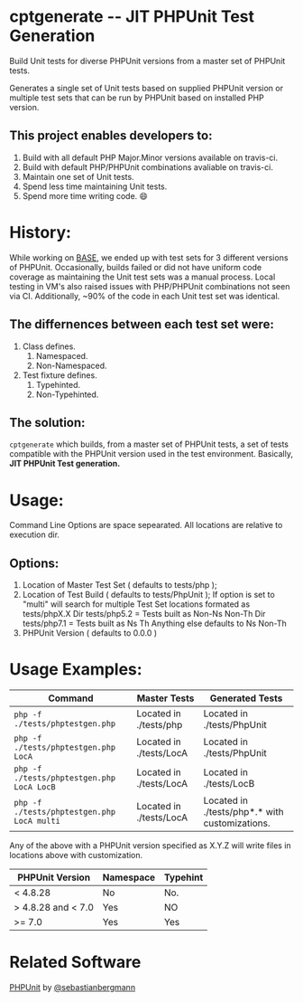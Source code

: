 # cptgenerate -- JIT PHPUnit Test Generation
Build Unit tests for diverse PHPUnit versions from a master set of PHPUnit
tests.

Generates a single set of Unit tests based on supplied PHPUnit version or
multiple test sets that can be run by PHPUnit based on installed PHP version.

## This project enables developers to:
1. Build with all default PHP Major.Minor versions available on travis-ci.
1. Build with default PHP/PHPUnit combinations avaliable on travis-ci.
1. Maintain one set of Unit tests.
1. Spend less time maintaining Unit tests.
1. Spend more time writing code. :smile:

# History:
While working on [BASE](https://github.com/NathanGibbs3/BASE), we ended up
with test sets for 3 different versions of PHPUnit. Occasionally, builds
failed or did not have uniform code coverage as maintaining the Unit test sets
was a manual process. Local testing in VM's also raised issues with
PHP/PHPUnit combinations not seen via CI. Additionally, ~90% of the code
in each Unit test set was identical.

## The differnences between each test set were:
1. Class defines.
   1. Namespaced.
   1. Non-Namespaced.
1. Test fixture defines.
   1. Typehinted.
   1. Non-Typehinted.

## The solution:
`cptgenerate` which builds, from a master set of PHPUnit tests, a set of tests
compatible with the PHPUnit version used in the test environment. Basically,
**JIT PHPUnit Test generation.**

# Usage:
Command Line Options are space sepearated. All locations are relative to
execution dir.

## Options:
1. Location of Master Test Set ( defaults to tests/php );
1. Location of Test Build ( defaults to tests/PhpUnit );
	If option is set to "multi" will search for multiple Test Set locations
	formated as tests/phpX.X
	Dir tests/php5.2 = Tests built as Non-Ns Non-Th
	Dir tests/php7.1 = Tests built as Ns Th
	Anything else defaults to Ns Non-Th
1. PHPUnit Version ( defaults to 0.0.0 )

# Usage Examples:
Command|Master Tests|Generated Tests
---|---|---
`php -f ./tests/phptestgen.php` | Located in ./tests/php | Located in ./tests/PhpUnit
`php -f ./tests/phptestgen.php LocA` | Located in ./tests/LocA | Located in ./tests/PhpUnit
`php -f ./tests/phptestgen.php LocA LocB` | Located in ./tests/LocA | Located in ./tests/LocB
`php -f ./tests/phptestgen.php LocA multi` | Located in ./tests/LocA | Located in ./tests/php*.* with customizations.

Any of the above with a PHPUnit version specified as X.Y.Z will write
files in locations above with customization.

PHPUnit Version | Namespace | Typehint
---|---|---
< 4.8.28 | No | No.
> 4.8.28 and < 7.0 | Yes | NO
>= 7.0 | Yes | Yes

# Related Software
[PHPUnit](https://github.com/sebastianbergmann/phpunit) by
[@sebastianbergmann](https://github.com/sebastianbergmann)
